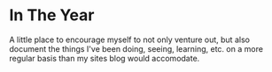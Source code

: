 # In The Year

A little place to encourage myself to not only venture out, but also document the things I've been doing, seeing, learning, etc. on a more regular basis than my sites blog would accomodate.